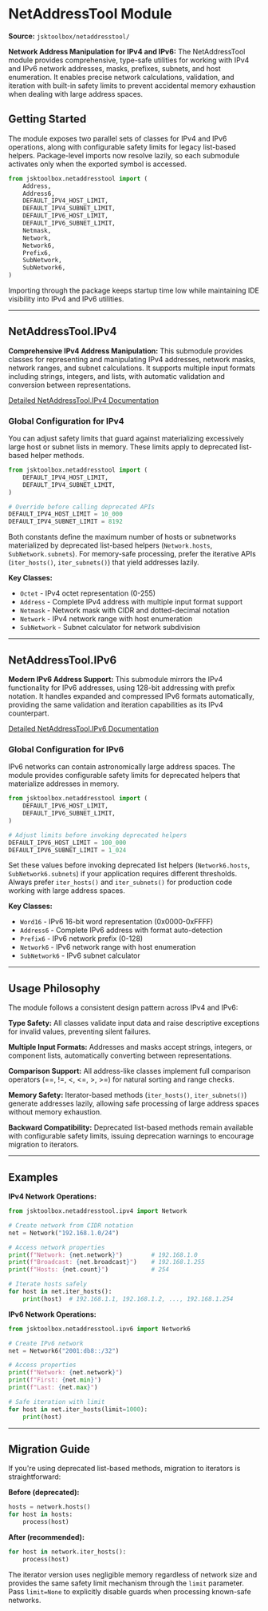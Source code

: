 # NetAddressTool Module

**Source:** `jsktoolbox/netaddresstool/`

**Network Address Manipulation for IPv4 and IPv6:**
The NetAddressTool module provides comprehensive, type-safe utilities for working with IPv4 and IPv6 network addresses, masks, prefixes, subnets, and host enumeration. It enables precise network calculations, validation, and iteration with built-in safety limits to prevent accidental memory exhaustion when dealing with large address spaces.

## Getting Started

The module exposes two parallel sets of classes for IPv4 and IPv6 operations, along with configurable safety limits for legacy list-based helpers. Package-level imports now resolve lazily, so each submodule activates only when the exported symbol is accessed.

```python
from jsktoolbox.netaddresstool import (
    Address,
    Address6,
    DEFAULT_IPV4_HOST_LIMIT,
    DEFAULT_IPV4_SUBNET_LIMIT,
    DEFAULT_IPV6_HOST_LIMIT,
    DEFAULT_IPV6_SUBNET_LIMIT,
    Netmask,
    Network,
    Network6,
    Prefix6,
    SubNetwork,
    SubNetwork6,
)
```

Importing through the package keeps startup time low while maintaining IDE visibility into IPv4 and IPv6 utilities.

---

## NetAddressTool.IPv4

**Comprehensive IPv4 Address Manipulation:**
This submodule provides classes for representing and manipulating IPv4 addresses, network masks, network ranges, and subnet calculations. It supports multiple input formats including strings, integers, and lists, with automatic validation and conversion between representations.

[Detailed NetAddressTool.IPv4 Documentation](https://github.com/Szumak75/JskToolBox/blob/1.2.1/docs/NetAddressTool4.md)

### Global Configuration for IPv4

You can adjust safety limits that guard against materializing excessively large host or subnet lists in memory. These limits apply to deprecated list-based helper methods.

```python
from jsktoolbox.netaddresstool import (
    DEFAULT_IPV4_HOST_LIMIT,
    DEFAULT_IPV4_SUBNET_LIMIT,
)

# Override before calling deprecated APIs
DEFAULT_IPV4_HOST_LIMIT = 10_000
DEFAULT_IPV4_SUBNET_LIMIT = 8192
```

Both constants define the maximum number of hosts or subnetworks materialized by deprecated list-based helpers (`Network.hosts`, `SubNetwork.subnets`). For memory-safe processing, prefer the iterative APIs (`iter_hosts()`, `iter_subnets()`) that yield addresses lazily.

**Key Classes:**

- `Octet` - IPv4 octet representation (0-255)
- `Address` - Complete IPv4 address with multiple input format support
- `Netmask` - Network mask with CIDR and dotted-decimal notation
- `Network` - IPv4 network range with host enumeration
- `SubNetwork` - Subnet calculator for network subdivision

---

## NetAddressTool.IPv6

**Modern IPv6 Address Support:**
This submodule mirrors the IPv4 functionality for IPv6 addresses, using 128-bit addressing with prefix notation. It handles expanded and compressed IPv6 formats automatically, providing the same validation and iteration capabilities as its IPv4 counterpart.

[Detailed NetAddressTool.IPv6 Documentation](https://github.com/Szumak75/JskToolBox/blob/1.2.1/docs/NetAddressTool6.md)

### Global Configuration for IPv6

IPv6 networks can contain astronomically large address spaces. The module provides configurable safety limits for deprecated helpers that materialize addresses in memory.

```python
from jsktoolbox.netaddresstool import (
    DEFAULT_IPV6_HOST_LIMIT,
    DEFAULT_IPV6_SUBNET_LIMIT,
)

# Adjust limits before invoking deprecated helpers
DEFAULT_IPV6_HOST_LIMIT = 100_000
DEFAULT_IPV6_SUBNET_LIMIT = 1_024
```

Set these values before invoking deprecated list helpers (`Network6.hosts`, `SubNetwork6.subnets`) if your application requires different thresholds. Always prefer `iter_hosts()` and `iter_subnets()` for production code working with large address spaces.

**Key Classes:**

- `Word16` - IPv6 16-bit word representation (0x0000-0xFFFF)
- `Address6` - Complete IPv6 address with format auto-detection
- `Prefix6` - IPv6 network prefix (0-128)
- `Network6` - IPv6 network range with host enumeration
- `SubNetwork6` - IPv6 subnet calculator

---

## Usage Philosophy

The module follows a consistent design pattern across IPv4 and IPv6:

**Type Safety:** All classes validate input data and raise descriptive exceptions for invalid values, preventing silent failures.

**Multiple Input Formats:** Addresses and masks accept strings, integers, or component lists, automatically converting between representations.

**Comparison Support:** All address-like classes implement full comparison operators (==, !=, <, <=, >, >=) for natural sorting and range checks.

**Memory Safety:** Iterator-based methods (`iter_hosts()`, `iter_subnets()`) generate addresses lazily, allowing safe processing of large address spaces without memory exhaustion.

**Backward Compatibility:** Deprecated list-based methods remain available with configurable safety limits, issuing deprecation warnings to encourage migration to iterators.

---

## Examples

**IPv4 Network Operations:**

```python
from jsktoolbox.netaddresstool.ipv4 import Network

# Create network from CIDR notation
net = Network("192.168.1.0/24")

# Access network properties
print(f"Network: {net.network}")        # 192.168.1.0
print(f"Broadcast: {net.broadcast}")    # 192.168.1.255
print(f"Hosts: {net.count}")            # 254

# Iterate hosts safely
for host in net.iter_hosts():
    print(host)  # 192.168.1.1, 192.168.1.2, ..., 192.168.1.254
```

**IPv6 Network Operations:**

```python
from jsktoolbox.netaddresstool.ipv6 import Network6

# Create IPv6 network
net = Network6("2001:db8::/32")

# Access properties
print(f"Network: {net.network}")
print(f"First: {net.min}")
print(f"Last: {net.max}")

# Safe iteration with limit
for host in net.iter_hosts(limit=1000):
    print(host)
```

---

## Migration Guide

If you're using deprecated list-based methods, migration to iterators is straightforward:

**Before (deprecated):**

```python
hosts = network.hosts()
for host in hosts:
    process(host)
```

**After (recommended):**

```python
for host in network.iter_hosts():
    process(host)
```

The iterator version uses negligible memory regardless of network size and provides the same safety limit mechanism through the `limit` parameter. Pass `limit=None` to explicitly disable guards when processing known-safe networks.
